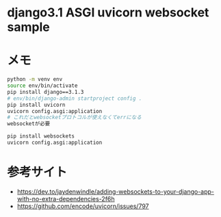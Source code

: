 # django3.1 ASGI uvicorn websocket sample


# メモ
```bash
python -m venv env
source env/bin/activate
pip install django==3.1.3
# env/bin/django-admin startproject config .
pip install uvicorn
uvicorn config.asgi:application
# これだとwebsocketプロトコルが使えなくてerrになる
websocketが必要

pip install websockets
uvicorn config.asgi:application
```

# 参考サイト
- https://dev.to/jaydenwindle/adding-websockets-to-your-django-app-with-no-extra-dependencies-2f6h
- https://github.com/encode/uvicorn/issues/797